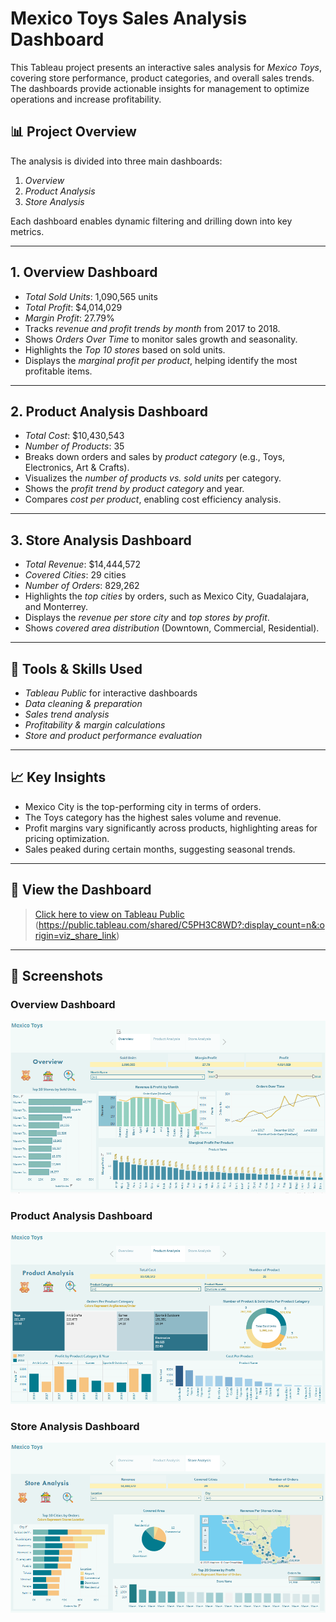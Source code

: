 # Mexico Toys Sales Analysis Dashboard

This Tableau project presents an interactive sales analysis for *Mexico Toys*, covering store performance, product categories, and overall sales trends. The dashboards provide actionable insights for management to optimize operations and increase profitability.

## 📊 Project Overview

The analysis is divided into three main dashboards:

1. *Overview*
2. *Product Analysis*
3. *Store Analysis*

Each dashboard enables dynamic filtering and drilling down into key metrics.

---

## 1. Overview Dashboard

- *Total Sold Units*: 1,090,565 units
- *Total Profit*: $4,014,029
- *Margin Profit*: 27.79%
- Tracks *revenue and profit trends by month* from 2017 to 2018.
- Shows *Orders Over Time* to monitor sales growth and seasonality.
- Highlights the *Top 10 stores* based on sold units.
- Displays the *marginal profit per product*, helping identify the most profitable items.

---

## 2. Product Analysis Dashboard

- *Total Cost*: $10,430,543
- *Number of Products*: 35
- Breaks down orders and sales by *product category* (e.g., Toys, Electronics, Art & Crafts).
- Visualizes the *number of products vs. sold units* per category.
- Shows the *profit trend by product category* and year.
- Compares *cost per product*, enabling cost efficiency analysis.

---

## 3. Store Analysis Dashboard

- *Total Revenue*: $14,444,572
- *Covered Cities*: 29 cities
- *Number of Orders*: 829,262
- Highlights the *top cities* by orders, such as Mexico City, Guadalajara, and Monterrey.
- Displays the *revenue per store city* and *top stores by profit*.
- Shows *covered area distribution* (Downtown, Commercial, Residential).

---

## 🔧 Tools & Skills Used

- *Tableau Public* for interactive dashboards
- *Data cleaning & preparation*
- *Sales trend analysis*
- *Profitability & margin calculations*
- *Store and product performance evaluation*

---

## 📈 Key Insights

- Mexico City is the top-performing city in terms of orders.
- The Toys category has the highest sales volume and revenue.
- Profit margins vary significantly across products, highlighting areas for pricing optimization.
- Sales peaked during certain months, suggesting seasonal trends.

---

## 🔗 View the Dashboard

> [Click here to view on Tableau Public](#)  
(https://public.tableau.com/shared/C5PH3C8WD?:display_count=n&:origin=viz_share_link)

---

## 📸 Screenshots

### Overview Dashboard
![Overview Screenshot](images/overview1.png)

### Product Analysis Dashboard
![Product Analysis Screenshot](images/product_analysis1.png)

### Store Analysis Dashboard
![Store Analysis Screenshot](images/store_analysis.png)
